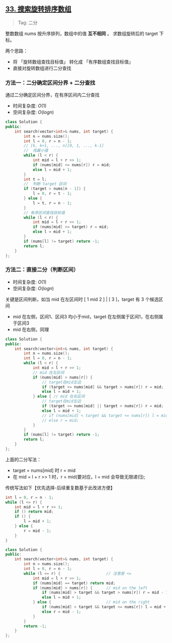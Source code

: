 ## [33. 搜索旋转排序数组](https://leetcode.cn/problems/search-in-rotated-sorted-array/description)

> Tag: 二分

整数数组 nums 按升序排列，数组中的值 **互不相同** 。
求数组旋转后的 target 下标。

两个思路：
- 将 「旋转数组查找目标值」 转化成 「有序数组查找目标值」
- 直接对旋转数组进行二分查找

### 方法一：二分确定区间分界 + 二分查找

通过二分确定区间分界，在有序区间内二分查找

* 时间复杂度: ${O(1)}$
* 空间复杂度: ${O(logn)}$
```cpp
class Solution {
public:
    int search(vector<int>& nums, int target) {
        int n = nums.size();
        int l = 0, r = n - 1;
        // [k, k+1, ..., n][0, 1, ..., k-1]
        //  找最小值
        while (l < r) {
            int mid = l + r >> 1;
            if (nums[mid] <= nums[r]) r = mid;
            else l = mid + 1;
        }
        int t = l;
        //  判断 target 区间
        if (target > nums[n - 1]) {
            l = 0, r = t - 1;
        } else {
            l = t, r = n - 1;
        }
        // 有序区间查找目标值
        while (l < r) {
            int mid = l + r >> 1;
            if (nums[mid] >= target) r = mid;
            else l = mid + 1;
        }
        if (nums[l] != target) return -1;
        return l;
    }
};
```

### 方法二：直接二分（判断区间）

* 时间复杂度: ${O(1)}$
* 空间复杂度: ${O(logn)}$

关键是区间判断，如当 mid 在左区间时 [ 1 mid 2 ] | [ 3 ]，target 有 3 个候选区间

- mid 在左侧，区间1、区间3 均小于mid，target 在左侧属于区间1，在右侧属于区间3
- mid 在右侧，同理

```cpp
class Solution {
public:
    int search(vector<int>& nums, int target) {
        int n = nums.size();
        int l = 0, r = n - 1;
        while (l < r) {
            int mid = l + r >> 1;
            // mid 在左区间
            if (nums[mid] > nums[r]) {
                // target在mid左边
                if (target <= nums[mid] && target > nums[r]) r = mid;
                else l = mid + 1;
            } else { // mid 在右区间
                // target在mid左边
                if (target <= nums[mid] || target > nums[r]) r = mid;
                else l = mid + 1;
                // if (nums[mid] < target && target <= nums[r]) l = mid + 1;  // target在mid右边(保持r=mid写法)
                // else r = mid; 
            }
        }
        if (nums[l] != target) return -1;
        return l;
    }
};
```

上面的二分写法：
- target = nums[mid] 时 r = mid 
- 在 mid = l + r >> 1 时，r = mid(要对应，l = mid 会导致无限递归); 

传统写法如下【优先选择-后续重复数基于此改进方便】

```cpp
int l = 0, r = n - 1;
while (l <= r) {
    int mid = l + r >> 1;
    if () return mid;
    if () {
        l = mid + 1;
    } else {
        r = mid - 1; 
    }
}
```

```cpp
class Solution {
public:
    int search(vector<int>& nums, int target) {
        int n = nums.size();
        int l = 0, r = n - 1;
        while (l <= r) {                    // 注意是 <=
            int mid = l + r >> 1;
            if (nums[mid] == target) return mid;
            if (nums[mid] > nums[r]) {      // mid on the left
                if (nums[mid] > target && target > nums[r]) r = mid - 1;   // target在mid左边
                else l = mid + 1;
            } else {                        // mid on the right
                if (nums[mid] < target && target <= nums[r]) l = mid + 1;  // target在mid右边
                else r = mid - 1; 
            }
        }
        return -1;
    }
};
```